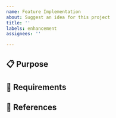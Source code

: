 ```yaml
---
name: Feature Implementation
about: Suggest an idea for this project
title: ''
labels: enhancement
assignees: ''

---
```


## 📋 Purpose


## 📌 Requirements


## 🔗 References

